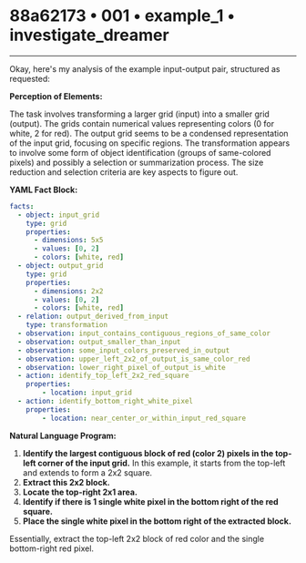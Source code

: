 # 88a62173 • 001 • example_1 • investigate_dreamer

---
Okay, here's my analysis of the example input-output pair, structured as requested:

**Perception of Elements:**

The task involves transforming a larger grid (input) into a smaller grid (output). The grids contain numerical values representing colors (0 for white, 2 for red). The output grid seems to be a condensed representation of the input grid, focusing on specific regions. The transformation appears to involve some form of object identification (groups of same-colored pixels) and possibly a selection or summarization process. The size reduction and selection criteria are key aspects to figure out.

**YAML Fact Block:**



```yaml
facts:
  - object: input_grid
    type: grid
    properties:
      - dimensions: 5x5
      - values: [0, 2]
      - colors: [white, red]
  - object: output_grid
    type: grid
    properties:
      - dimensions: 2x2
      - values: [0, 2]
      - colors: [white, red]
  - relation: output_derived_from_input
    type: transformation
  - observation: input_contains_contiguous_regions_of_same_color
  - observation: output_smaller_than_input
  - observation: some_input_colors_preserved_in_output
  - observation: upper_left_2x2_of_output_is_same_color_red
  - observation: lower_right_pixel_of_output_is_white
  - action: identify_top_left_2x2_red_square
    properties:
        - location: input_grid
  - action: identify_bottom_right_white_pixel
    properties:
        - location: near_center_or_within_input_red_square
```



**Natural Language Program:**

1.  **Identify the largest contiguous block of red (color 2) pixels in the top-left corner of the input grid.** In this example, it starts from the top-left and extends to form a 2x2 square.
2.  **Extract this 2x2 block.**
3.  **Locate the top-right 2x1 area.**
4.  **Identify if there is 1 single white pixel in the bottom right of the red square.**
5.  **Place the single white pixel in the bottom right of the extracted block.**

Essentially, extract the top-left 2x2 block of red color and the single bottom-right red pixel.


